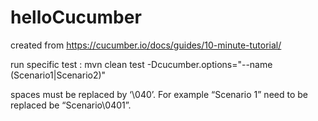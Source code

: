 # helloCucumber
created from https://cucumber.io/docs/guides/10-minute-tutorial/

run specific test : mvn clean test -Dcucumber.options="--name (Scenario1|Scenario2)"

spaces must be replaced by ‘\040’. For example “Scenario 1” need to be replaced be “Scenario\0401”.  
